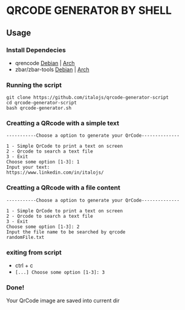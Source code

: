 # QRCODE GENERATOR BY SHELL

## Usage
### Install Dependecies
 - qrencode [Debian](https://packages.debian.org/search?keywords=qrencode) | [Arch](https://www.archlinux.org/packages/extra/x86_64/qrencode/)
 - zbar/zbar-tools [Debian](https://packages.debian.org/search?keywords=zbar-tools) | [Arch](https://www.archlinux.org/packages/community/x86_64/zbar/)

### Running the script
    git clone https://github.com/italojs/qrcode-generator-script
    cd qrcode-generator-script
    bash qrcode-generator.sh
### Creatting a QRcode with a simple text
    -----------Choose a option to generate your QrCode--------------

    1 - Simple QrCode to print a text on screen
    2 - Qrcode to search a text file
    3 - Exit
    Choose some option [1-3]: 1
    Input your text: 
    https://www.linkedin.com/in/italojs/

### Creatting a QRcode with a file content
    -----------Choose a option to generate your QrCode--------------

    1 - Simple QrCode to print a text on screen
    2 - Qrcode to search a text file
    3 - Exit
    Choose some option [1-3]: 2             
    Input the file name to be searched by qrcode
    randomFile.txt

### exiting from script
- ctrl + c
- `[...] Choose some option [1-3]: 3`

### Done! 
Your QrCode image are saved into current dir 



